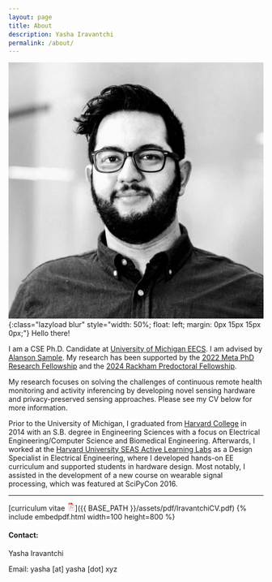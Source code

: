```yaml
---
layout: page
title: About
description: Yasha Iravantchi
permalink: /about/
---
```



<!-- {% include image.html url="/assets/pics/yasha.png" width=500 align="right" %} -->
![Yasha S. Iravantchi](/assets/pics/yasha.jpg){:class="lazyload blur" style="width: 50%; float: left; margin: 0px 15px 15px 0px;"}
Hello there!

I am a CSE Ph.D. Candidate at [University of Michigan EECS](https://www.eecs.umich.edu/). I am advised by [Alanson Sample](http://www.alansonsample.com/). My research has been supported by the [2022 Meta PhD Research Fellowship](https://research.facebook.com/blog/2022/2/announcing-the-recipients-of-the-2022-meta-phd-research-fellowship/) and the [2024 Rackham Predoctoral Fellowship](https://cse.engin.umich.edu/stories/yasha-iravantchi-receives-rackham-predoctoral-fellowship).

My research focuses on solving the challenges of continuous remote health monitoring and activity inferencing by developing novel sensing hardware and privacy-preserved sensing approaches. Please see my CV below for more information. 

Prior to the University of Michigan, I graduated from [Harvard College](https://college.harvard.edu) in 2014 with an S.B. degree in Engineering Sciences with a focus on Electrical Engineering/Computer Science and Biomedical Engineering. Afterwards, I worked at the 
[Harvard University SEAS Active Learning Labs](https://www.seas.harvard.edu/active-learning-labs) as a Design Specialist in Electrical Engineering, where I developed hands-on EE curriculum and supported students in hardware design. Most notably, I assisted in the development of a new course on wearable signal processing, which was featured at SciPyCon 2016.



---

[curriculum vitae ![CV as pdf](/assets/icons16/pdf-icon.png)]({{ BASE_PATH }}/assets/pdf/IravantchiCV.pdf)
{% include embedpdf.html width=100 height=800 %}

#### Contact:

Yasha Iravantchi

Email: yasha [at] yasha [dot] xyz
